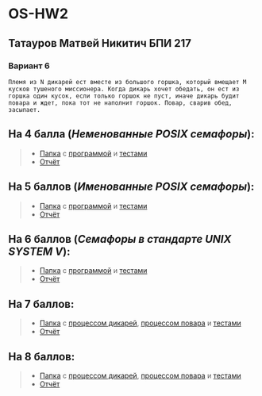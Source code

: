 # OS-HW2

## Татауров Матвей Никитич БПИ 217
### Вариант 6
`Племя из N дикарей ест вместе из большого горшка, который вмещает M кусков тушеного миссионера.
Когда дикарь хочет обедать, он ест из горшка один кусок, если
только горшок не пуст, иначе дикарь будит повара и ждет, пока
тот не наполнит горшок. Повар, сварив обед, засыпает. `

## На 4 балла (*Неменованные POSIX семафоры*):
> * [Папка](https://github.com/KcasTischaWattt/OS-HW2/tree/main/On%204) с [программой](https://github.com/KcasTischaWattt/OS-HW2/blob/main/On%204/program.c) и [тестами](https://github.com/KcasTischaWattt/OS-HW2/blob/main/On%204/Test4.png)
> * [Отчёт](https://github.com/KcasTischaWattt/OS-HW2/blob/main/On%204/readme.md)

## На 5 баллов (*Именованные POSIX семафоры*):
> * [Папка](https://github.com/KcasTischaWattt/OS-HW2/tree/main/On%205) с [программой](https://github.com/KcasTischaWattt/OS-HW2/blob/main/On%205/program.c) и [тестами](https://github.com/KcasTischaWattt/OS-HW2/blob/main/On%205/Test5.png)
> * [Отчёт](https://github.com/KcasTischaWattt/OS-HW2/blob/main/On%205/readme.md)

## На 6 баллов (*Семафоры в стандарте UNIX SYSTEM V*):
> * [Папка](https://github.com/KcasTischaWattt/OS-HW2/tree/main/On%206) с [программой](https://github.com/KcasTischaWattt/OS-HW2/blob/main/On%206/program.c) и [тестами](https://github.com/KcasTischaWattt/OS-HW2/blob/main/On%206/Test6.png)
> * [Отчёт](https://github.com/KcasTischaWattt/OS-HW2/blob/main/On%206/readme.md)

## На 7 баллов:
> * [Папка](https://github.com/KcasTischaWattt/OS-HW2/tree/main/On%207) с [процессом дикарей](https://github.com/KcasTischaWattt/OS-HW2/blob/main/On%207/savage.c), [процессом повара](https://github.com/KcasTischaWattt/OS-HW2/blob/main/On%207/cook.c) и [тестами](https://github.com/KcasTischaWattt/OS-HW2/blob/main/On%207/Test7.png)
> * [Отчёт](https://github.com/KcasTischaWattt/OS-HW2/blob/main/On%207/readme.md)

## На 8 баллов:
> * [Папка](https://github.com/KcasTischaWattt/OS-HW2/tree/main/On%208) с [процессом дикарей](https://github.com/KcasTischaWattt/OS-HW2/blob/main/On%208/savage.c), [процессом повара](https://github.com/KcasTischaWattt/OS-HW2/blob/main/On%208/cook.c) и [тестами](https://github.com/KcasTischaWattt/OS-HW2/blob/main/On%208/Test8.png)
> * [Отчёт](https://github.com/KcasTischaWattt/OS-HW2/blob/main/On%208/readme.md)

